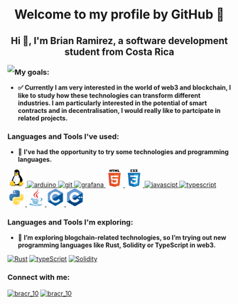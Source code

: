 <h1 align="center">Welcome to my profile by GitHub 🚀</h1>
<h2 align="center">Hi 👋, I'm Brian Ramirez, a software development student from Costa Rica</h2>
<img align='left' src='https://developer.alexanderklimov.ru/android/views/progressbar_cat.gif' >

<!--
<p align="left"> <a href="https://github.com/ryo-ma/github-profile-trophy"><img src="https://github-profile-trophy.vercel.app/?username=bracr10" alt="bracr10" /></a> </p>-->
<h3 align="left">My goals:</h3>

- **✅ Currently I am very interested in the world of web3 and blockchain, I like to study how these technologies can transform different industries. I am particularly interested in the potential of smart contracts and in decentralisation, I would really like to partcipate in  related projects.**


<h3 align="left">Languages and Tools I've used:</h3>

- 🔎 **I've had the opportunity to try some technologies and programming languages.**

<p align="left"> 
     <a href="https://www.linux.org/" target="_blank" rel="noreferrer"> 
        <img src="https://raw.githubusercontent.com/devicons/devicon/master/icons/linux/linux-original.svg" alt="linux" width="40" height="40"/> 
    </a> 
    <a href="https://www.arduino.cc/" target="_blank" rel="noreferrer"> 
        <img src="https://cdn.worldvectorlogo.com/logos/arduino-1.svg" alt="arduino" width="40" height="40"/> 
    </a> 
    <a href="https://git-scm.com/" target="_blank" rel="noreferrer"> 
        <img src="https://www.vectorlogo.zone/logos/git-scm/git-scm-icon.svg" alt="git" width="40" height="40"/> 
    </a> 
    <a href="https://grafana.com" target="_blank" rel="noreferrer"> 
        <img src="https://www.vectorlogo.zone/logos/grafana/grafana-icon.svg" alt="grafana" width="40" height="40"/> 
    </a> 
    <a href="https://www.w3.org/html/" target="_blank" rel="noreferrer"> 
        <img src="https://raw.githubusercontent.com/devicons/devicon/master/icons/html5/html5-original-wordmark.svg" alt="html5" width="40" height="40"/> 
    </a>  
    <a href="https://www.w3schools.com/css/" target="_blank" rel="noreferrer"> 
        <img src="https://raw.githubusercontent.com/devicons/devicon/master/icons/css3/css3-original-wordmark.svg" alt="css3" width="40" height="40"/> 
    </a>  
      <a href="https://developer.mozilla.org/en-US/docs/Web/JavaScript" target="_blank" rel="noreferrer"> 
        <img src="https://cdn.worldvectorlogo.com/logos/javascript-1.svg" alt="javascipt" width="40" height="40"/> 
    </a> 
      <a href="https://www.typescriptlang.org/docs/" target="_blank" rel="noreferrer"> 
        <img src="https://cdn.worldvectorlogo.com/logos/typescript.svg" alt="typescript" width="40" height="40"/> 
    </a>
    <a href="https://www.python.org" target="_blank" rel="noreferrer"> 
        <img src="https://raw.githubusercontent.com/devicons/devicon/master/icons/python/python-original.svg" alt="python" width="40" height="40"/> 
    </a>  
    <a href="https://www.java.com" target="_blank" rel="noreferrer"> 
        <img src="https://raw.githubusercontent.com/devicons/devicon/master/icons/java/java-original.svg" alt="java" width="40" height="40"/> 
    </a> 
    <a href="https://en.wikipedia.org/wiki/C_(programming_language)" target="_blank" rel="noreferrer"> 
        <img src="https://raw.githubusercontent.com/devicons/devicon/master/icons/c/c-original.svg" alt="c" width="40" height="40"/> 
    </a>
    <a href="https://en.wikipedia.org/wiki/C%2B%2B" target="_blank" rel="noreferrer"> 
        <img src="https://raw.githubusercontent.com/devicons/devicon/master/icons/cplusplus/cplusplus-original.svg" alt="c++" width="40" height="40"/> 
    </a>
</p>
<h3 align="left">Languages and Tools I'm exploring:</h3>

- 🌱 **I’m exploring blogchain-related technologies, so I’m trying out new programming languages like  Rust, Solidity or TypeScript in web3.**
  
<!--[![Cairo](https://img.shields.io/badge/Cairo-C10C0C.svg?style=for-the-badge&logo=Cairo-Metro&logoColor=white)]()-->
[![Rust](https://img.shields.io/badge/Rust-000000.svg?style=for-the-badge&logo=Rust&logoColor=white)]()
[![typeScript](https://img.shields.io/badge/TypeScript-216bd6.svg?style=for-the-badge&logo=TypeScript&logoColor=white)]()
[![Solidity](https://img.shields.io/badge/Solidity-363636.svg?style=for-the-badge&logo=Solidity&logoColor=white)]()

<h3 align="left">Connect with me:</h3>
<p align="left">
<a href="https://instagram.com/bracr_10" target="blank"><img align="center" src="https://raw.githubusercontent.com/rahuldkjain/github-profile-readme-generator/master/src/images/icons/Social/instagram.svg" alt="bracr_10" height="30" width="40" /></a>
<a href="https://x.com/BRACR10X" target="blank"><img align="center" src="https://raw.githubusercontent.com/rahuldkjain/github-profile-readme-generator/master/src/images/icons/Social/twitter.svg" alt="bracr_10" height="30" width="40" /></a>


</p>



<!--
**BraCR10/BraCR10** is a ✨ _special_ ✨ repository because its `README.md` (this file) appears on your GitHub profile.

Here are some ideas to get you started:

- 🔭 I’m currently working on ...
- 🌱 I’m currently learning ...
- 👯 I’m looking to collaborate on ...
- 🤔 I’m looking for help with ...
- 💬 Ask me about ...
- 📫 How to reach me: ...
- 😄 Pronouns: ...
- ⚡ Fun fact: ...
https://azure.microsoft.com/en-in/
-->
